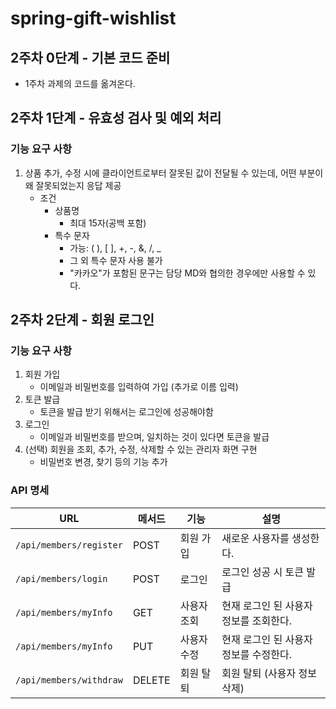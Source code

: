 # spring-gift-wishlist

## 2주차 0단계 - 기본 코드 준비
- 1주차 과제의 코드를 옮겨온다.

## 2주차 1단계 - 유효성 검사 및 예외 처리
### 기능 요구 사항
1. 상품 추가, 수정 시에 클라이언트로부터 잘못된 값이 전달될 수 있는데, 어떤 부분이 왜 잘못되었는지 응답 제공
   - 조건 
     - 상품명
       - 최대 15자(공백 포함)
     - 특수 문자
       - 가능: ( ), [ ], +, -, &, /, _
       - 그 외 특수 문자 사용 불가
       - "카카오"가 포함된 문구는 담당 MD와 협의한 경우에만 사용할 수 있다.

## 2주차 2단계 - 회원 로그인
### 기능 요구 사항
1. 회원 가입
   - 이메일과 비밀번호를 입력하여 가입 (추가로 이름 입력)
2. 토큰 발급
   - 토큰을 발급 받기 위해서는 로그인에 성공해야함
3. 로그인
   - 이메일과 비밀번호를 받으며, 일치하는 것이 있다면 토큰을 발급
4. (선택) 회원을 조회, 추가, 수정, 삭제할 수 있는 관리자 화면 구현
   - 비밀번호 변경, 찾기 등의 기능 추가

### API 명세
| URL                     | 메서드    | 기능     | 설명                     |
|-------------------------|--------|--------|------------------------|
| `/api/members/register` | POST   | 회원 가입  | 새로운 사용자를 생성한다.         |
| `/api/members/login`    | POST   | 로그인    | 로그인 성공 시 토큰 발급         |
| `/api/members/myInfo`   | GET    | 사용자 조회 | 현재 로그인 된 사용자 정보를 조회한다. |
| `/api/members/myInfo`   | PUT    | 사용자 수정 | 현재 로그인 된 사용자 정보를 수정한다. |
| `/api/members/withdraw` | DELETE | 회원 탈퇴  | 회원 탈퇴 (사용자 정보 삭제)      |
